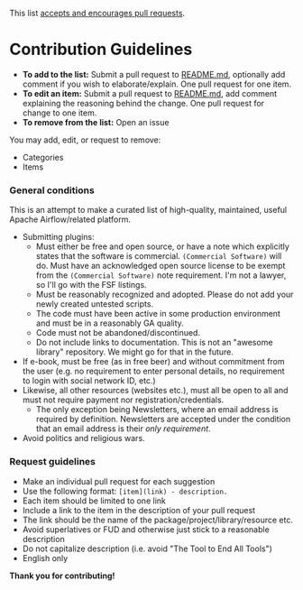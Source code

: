 This list [accepts and encourages pull requests](https://github.com/msantino/awesome-airflow).

# Contribution Guidelines

- **To add to the list:** Submit a pull request to [README.md](https://github.com/msantino/awesome-airflow/blob/master/README.md), optionally add comment if you wish to elaborate/explain. One pull request for one item.
- **To edit an item:** Submit a pull request to [README.md](https://github.com/msantino/awesome-airflow/blob/master/README.md), add comment explaining the reasoning behind the change. One pull request for change to one item.
- **To remove from the list:** Open an issue

You may add, edit, or request to remove:
- Categories
- Items

### General conditions

This is an attempt to make a curated list of high-quality, maintained, useful Apache Airflow/related platform.

- Submitting plugins:
  - Must either be free and open source, or have a note which explicitly states that the software is commercial. `(Commercial Software)` will do. Must have an acknowledged open source license to be exempt from the `(Commercial Software)` note requirement. I'm not a lawyer, so I'll go with the
    FSF listings. 
  - Must be reasonably recognized and adopted. Please do not add your newly created untested scripts.
  - The code must have been active in some production environment and must be in a reasonably GA quality.
  - Code must not be abandoned/discontinued.
  - Do not include links to documentation. This is not an "awesome library" repository. We might go for that in the future.
- If e-book, must be free (as in free beer) and without commitment from the user (e.g. no requirement to enter personal details,
  no requirement to login with social network ID, etc.)
- Likewise, all other resources (websites etc.), must all be open to all and must not require payment nor registration/credentials.
  - The only exception being Newsletters, where an email address is required by definition. Newsletters are accepted under the
    condition that an email address is their *only requirement*.
- Avoid politics and religious wars.

### Request guidelines

- Make an individual pull request for each suggestion
- Use the following format: `[item](link) - description.`
- Each item should be limited to one link
- Include a link to the item in the description of your pull request
- The link should be the name of the package/project/library/resource etc.
- Avoid superlatives or FUD and otherwise just stick to a reasonable description
- Do not capitalize description (i.e. avoid "The Tool to End All Tools")
- English only


**Thank you for contributing!**